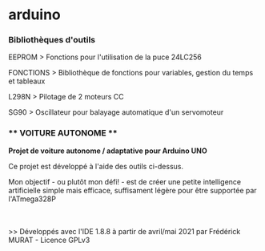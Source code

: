 <H1>arduino</H1>

<h3>Bibliothèques d'outils</h3>

<p>EEPROM > Fonctions pour l'utilisation de la puce 24LC256
  
FONCTIONS > Bibliothèque de fonctions pour variables, gestion du temps et tableaux

L298N > Pilotage de 2 moteurs CC

SG90 > Oscillateur pour balayage automatique d'un servomoteur</p>

<H3>** VOITURE AUTONOME **</H3>

<p><b>Projet de voiture autonome / adaptative pour Arduino UNO</b></p>

<p>Ce projet est développé à l'aide des outils ci-dessus.</p>
<p>Mon objectif - ou plutôt mon défi! - est de créer une petite intelligence artificielle simple mais efficace, suffisament légère pour être supportée par l'ATmega328P</p>


<br>
<br>
>> Développés avec l'IDE 1.8.8 à partir de avril/mai 2021 par Frédérick MURAT - Licence GPLv3
